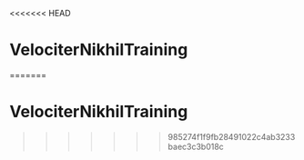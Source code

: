 <<<<<<< HEAD
# VelociterNikhilTraining
=======
# VelociterNikhilTraining
>>>>>>> 985274f1f9fb28491022c4ab3233baec3c3b018c
